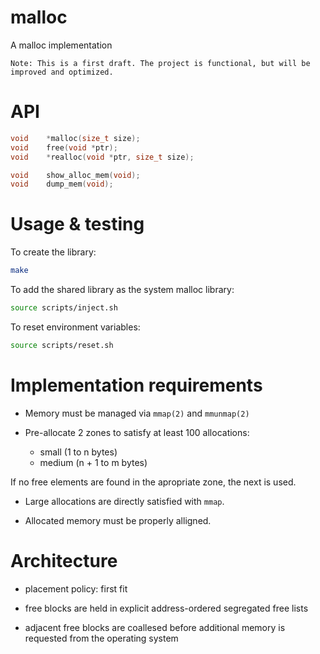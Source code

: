 # malloc
A malloc implementation

`Note: This is a first draft. The project is functional, but will be improved and optimized.`

# API
```c
void	*malloc(size_t size);
void	free(void *ptr);
void	*realloc(void *ptr, size_t size);

void	show_alloc_mem(void);
void	dump_mem(void);
```

# Usage & testing

To create the library:
```sh
make
```

To add the shared library as the system malloc library:
```sh
source scripts/inject.sh
```

To reset environment variables:
```sh
source scripts/reset.sh
```

# Implementation requirements

- Memory must be managed via `mmap(2)` and `mmunmap(2)`

- Pre-allocate 2 zones to satisfy at least 100 allocations:
  - small (1 to n bytes)
  - medium (n + 1 to m bytes)

If no free elements are found in the apropriate zone, the next is used.

- Large allocations are directly satisfied with `mmap`.

- Allocated memory must be properly alligned.

# Architecture

- placement policy: first fit

- free blocks are held in explicit address-ordered segregated free lists

- adjacent free blocks are coallesed before additional memory is requested from the operating system
